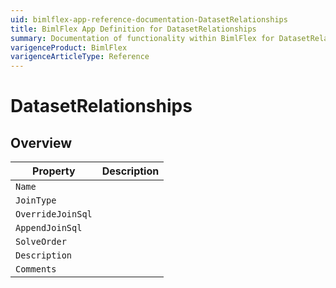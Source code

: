 ```yaml
---
uid: bimlflex-app-reference-documentation-DatasetRelationships
title: BimlFlex App Definition for DatasetRelationships
summary: Documentation of functionality within BimlFlex for DatasetRelationships
varigenceProduct: BimlFlex
varigenceArticleType: Reference
---
```


# DatasetRelationships



## Overview
  
| Property | Description |
| --------- | ----------- |
|`Name` | |
|`JoinType` | |
|`OverrideJoinSql` | |
|`AppendJoinSql` | |
|`SolveOrder` | |
|`Description` | |
|`Comments` | |

